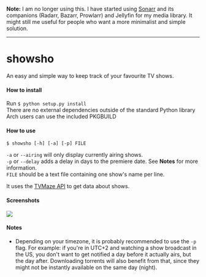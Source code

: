 **Note:** I am no longer using this. I have started using [Sonarr](https://github.com/Sonarr/Sonarr)
and its companions (Radarr, Bazarr, Prowlarr) and Jellyfin for my media library.
It might still me useful for people who want a more minimalist and simple solution.

<hr>

# showsho
An easy and simple way to keep track of your favourite TV shows.

#### How to install
Run `$ python setup.py install`   
There are no external dependencies outside of the standard Python library   
Arch users can use the included PKGBUILD

#### How to use
`$ showsho [-h] [-a] [-p] FILE`

`-a` or `--airing` will only display currently airing shows.  
`-p` or `--delay` adds a delay in days to the premiere date. See **Notes** for more information.  
`FILE` should be a text file containing one show's name per line.

It uses the [TVMaze API](http://www.tvmaze.com/api) to get data about shows.

#### Screenshots
![](https://s22.postimg.org/h546cqe01/2016_10_20_13_27_47.png)

#### Notes
- Depending on your timezone, it is probably recommended to use the `-p` flag. For example: if you're in UTC+2 and watching a show broadcast in the US, you don't want to get notified a day before it actually airs, but the day after. Downloading torrents will also benefit from that, since they might not be instantly available on the same day (night).
